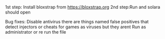 1st step: Install bloxstrap from https://bloxstrap.org
2nd step:Run and solara should open 


Bug fixes: Disable antivirus there are things named false positives that detect injectors or cheats for games as viruses but they arent
           Run as administrator or re run the file
